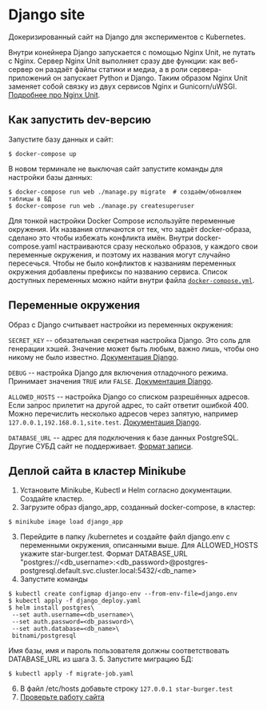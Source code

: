 # Django site

Докеризированный сайт на Django для экспериментов с Kubernetes.

Внутри конейнера Django запускается с помощью Nginx Unit, не путать с Nginx. Сервер Nginx Unit выполняет сразу две функции: как веб-сервер он раздаёт файлы статики и медиа, а в роли сервера-приложений он запускает Python и Django. Таким образом Nginx Unit заменяет собой связку из двух сервисов Nginx и Gunicorn/uWSGI. [Подробнее про Nginx Unit](https://unit.nginx.org/).

## Как запустить dev-версию

Запустите базу данных и сайт:

```shell-session
$ docker-compose up
```

В новом терминале не выключая сайт запустите команды для настройки базы данных:

```shell-session
$ docker-compose run web ./manage.py migrate  # создаём/обновляем таблицы в БД
$ docker-compose run web ./manage.py createsuperuser
```

Для тонкой настройки Docker Compose используйте переменные окружения. Их названия отличаются от тех, что задаёт docker-образа, сделано это чтобы избежать конфликта имён. Внутри docker-compose.yaml настраиваются сразу несколько образов, у каждого свои переменные окружения, и поэтому их названия могут случайно пересечься. Чтобы не было конфликтов к названиям переменных окружения добавлены префиксы по названию сервиса. Список доступных переменных можно найти внутри файла [`docker-compose.yml`](./docker-compose.yml).

## Переменные окружения

Образ с Django считывает настройки из переменных окружения:

`SECRET_KEY` -- обязательная секретная настройка Django. Это соль для генерации хэшей. Значение может быть любым, важно лишь, чтобы оно никому не было известно. [Документация Django](https://docs.djangoproject.com/en/3.2/ref/settings/#secret-key).

`DEBUG` -- настройка Django для включения отладочного режима. Принимает значения `TRUE` или `FALSE`. [Документация Django](https://docs.djangoproject.com/en/3.2/ref/settings/#std:setting-DEBUG).

`ALLOWED_HOSTS` -- настройка Django со списком разрешённых адресов. Если запрос прилетит на другой адрес, то сайт ответит ошибкой 400. Можно перечислить несколько адресов через запятую, например `127.0.0.1,192.168.0.1,site.test`. [Документация Django](https://docs.djangoproject.com/en/3.2/ref/settings/#allowed-hosts).

`DATABASE_URL` -- адрес для подключения к базе данных PostgreSQL. Другие СУБД сайт не поддерживает. [Формат записи](https://github.com/jacobian/dj-database-url#url-schema).

## Деплой сайта в кластер Minikube

1. Установите Minikube, Kubectl и Helm согласно документации. Создайте кластер.
2. Загрузите образ django_app, созданный docker-compose, в кластер:  
```shell-session
$ minikube image load django_app 
```
3. Перейдите в папку /kubernetes и создайте  файл django.env с переменными окружения, описанными выше. 
Для ALLOWED_HOSTS укажите star-burger.test.
Формат DATABASE_URL "postgres://<db_username>:<db_password>@postgres-postgresql.default.svc.cluster.local:5432/<db_name>
4. Запустите команды  
```shell-session
$ kubectl create configmap django-env --from-env-file=django.env
$ kubectl apply -f django_deploy.yaml
$ helm install postgres\
 --set auth.username=<db_username>\
 --set auth.password=<db_password>\
 --set auth.database=<db_name>\
 bitnami/postgresql
```
Имя базы, имя и пароль пользователя должны соответствовать DATABASE_URL из шага 3.
5. Запустите миграцию БД:
```shell-session
$ kubectl apply -f migrate-job.yaml
```
6. В файл /etc/hosts добавьте строку `127.0.0.1 star-burger.test`
7. [Проверьте работу сайта](http://star-burger.test) 